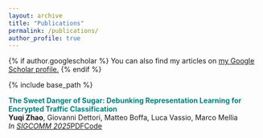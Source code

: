 ```yaml
---
layout: archive
title: "Publications"
permalink: /publications/
author_profile: true
---
```


{% if author.googlescholar %}
  You can also find my articles on <u><a href="{{author.googlescholar}}">my Google Scholar profile</a>.</u>
{% endif %}

{% include base_path %}

**<span style="color:teal">The Sweet Danger of Sugar: Debunking Representation Learning for Encrypted Traffic Classification</span>**  
**Yuqi Zhao**, Giovanni Dettori, Matteo Boffa, Luca Vassio, Marco Mellia  
*In [SIGCOMM 2025](https://conferences.sigcomm.org/sigcomm/2025/)*[PDF](https://dl.acm.org/doi/10.1145/3718958.3750498)[Code](https://github.com/SmartData-Polito/Debunk_Traffic_Representation) 

<!-- {% for post in site.publications reversed %}
  {% include archive-single.html %}
{% endfor %} -->
